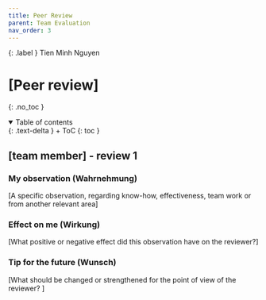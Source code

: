 ```yaml
---
title: Peer Review
parent: Team Evaluation
nav_order: 3
---
```


{: .label }
Tien Minh Nguyen

# [Peer review]
{: .no_toc }

<details open markdown="block">
{: .text-delta }
<summary>Table of contents</summary>
+ ToC
{: toc }
</details>

## [team member] - review 1

### My observation (Wahrnehmung)

[A specific observation, regarding know-how, effectiveness, team work or from another relevant area]

### Effect on me (Wirkung)

[What positive or negative effect did this observation have on the reviewer?]

### Tip for the future (Wunsch)

[What should be changed or strengthened for the point of view of the reviewer? ]
